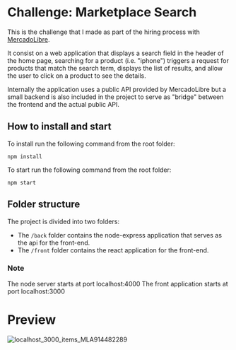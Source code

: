 # Challenge: Marketplace Search

This is the challenge that I made as part of the hiring process with [MercadoLibre](https://www.mercadolibre.com.ar/).

It consist on a web application that displays a search field in the header of the home page, searching for a product (i.e. "iphone") triggers a request for products that match the search term, displays the list of results, and allow the user to click on a product to see the details.

Internally the application uses a public API provided by MercadoLibre but a small backend is also included in the project to serve as "bridge" between the frontend and the actual public API.

## How to install and start

To install run the following command from the root folder: 
```
npm install
```

To start run the following command from the root folder: 
```
npm start
```

## Folder structure

The project is divided into two folders:
* The `/back` folder contains the node-express application that serves as the api for the front-end.
* The `/front` folder contains the react application for the front-end.

### Note
The node server starts at port localhost:4000
The front application starts at port localhost:3000

# Preview
![localhost_3000_items_MLA914482289](https://user-images.githubusercontent.com/14167280/138793364-bcffca3c-8d62-461e-8ba7-4dee4fefe64c.png)



